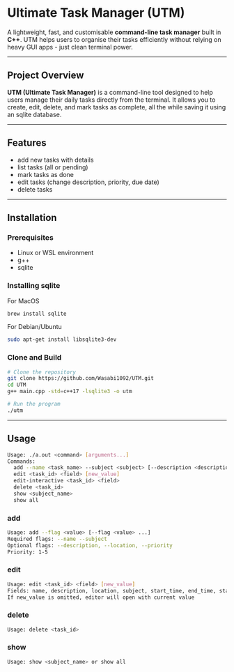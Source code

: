 # Ultimate Task Manager (UTM)

A lightweight, fast, and customisable **command-line task manager** built in **C++**.
UTM helps users to organise their tasks efficiently without relying on heavy GUI apps - just clean terminal power.

---

## Project Overview

**UTM (Ultimate Task Manager)** is a command-line tool designed to help users manage their daily tasks directly from the terminal.
It allows you to create, edit, delete, and mark tasks as complete, all the while saving it using an sqlite database.

---

## Features

- add new tasks with details
- list tasks (all or pending)
- mark tasks as done
- edit tasks (change description, priority, due date)
- delete tasks

---

## Installation

### Prerequisites
- Linux or WSL environment
- g++
- sqlite

### Installing sqlite

For MacOS
```bash
brew install sqlite
```
For Debian/Ubuntu
```bash
sudo apt-get install libsqlite3-dev
```


### Clone and Build
```bash
# Clone the repository
git clone https://github.com/Wasabi1092/UTM.git
cd UTM
g++ main.cpp -std=c++17 -lsqlite3 -o utm

# Run the program
./utm
```
---

## Usage

```bash
Usage: ./a.out <command> [arguments...]
Commands:
  add --name <task_name> --subject <subject> [--description <description>] [--location <location>] [--priority <priority>]
  edit <task_id> <field> [new_value]
  edit-interactive <task_id> <field>
  delete <task_id>
  show <subject_name>
  show all
```

### add

```bash
Usage: add --flag <value> [--flag <value> ...]
Required flags: --name --subject
Optional flags: --description, --location, --priority
Priority: 1-5
```

### edit

```bash
Usage: edit <task_id> <field> [new_value]
Fields: name, description, location, subject, start_time, end_time, status
If new_value is omitted, editor will open with current value
```

### delete

```bash
Usage: delete <task_id>
```

### show

```bash
Usage: show <subject_name> or show all
```
